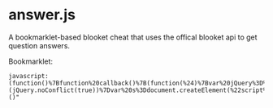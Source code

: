 # answer.js
A bookmarklet-based blooket cheat that uses the offical blooket api to get question answers.

Bookmarklet: 
```
javascript:(function()%7Bfunction%20callback()%7B(function(%24)%7Bvar%20jQuery%3D%24%3Bvar%20script%20%3D%20document.createElement(%22SCRIPT%22)%3Bscript.src%20%3D%20%22https%3A%2F%2Fraw.githubusercontent.com%2Fmmccall0813%2Fanswer.js%2Fmain%2Fanswer.js%22%3Bdocument.body.appendChilld(script)%7D)(jQuery.noConflict(true))%7Dvar%20s%3Ddocument.createElement(%22script%22)%3Bs.src%3D%22https%3A%2F%2Fajax.googleapis.com%2Fajax%2Flibs%2Fjquery%2F1.11.1%2Fjquery.min.js%22%3Bif(s.addEventListener)%7Bs.addEventListener(%22load%22%2Ccallback%2Cfalse)%7Delse%20if(s.readyState)%7Bs.onreadystatechange%3Dcallback%7Ddocument.body.appendChild(s)%3B%7D)()"
```

